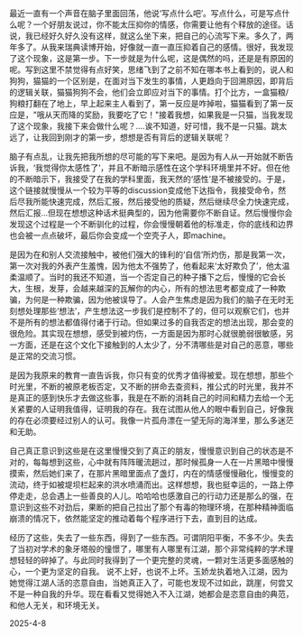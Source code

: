 最近一直有一个声音在脑子里面回荡，他说‘写点什么吧’。写点什么，可是写点什么呢？一个好朋友说过，你不能太压抑你的情感，你需要让他有个释放的途径。话说，我已经好久好久没有这样，就这么坐下来，把自己的心流写下来。多久了，两年多了。从我来瑞典读博开始，好像就一直一直压抑着自己的感情。很好，我发现了这个现象，这是第一步。下一步就是为什么呢，这是偶然的吗，还是是有原因的呢。写到这里不禁觉得有点好笑，思绪飞到了之前不知在哪本书上看到的，说人和狗狗，猫猫的一个区别是，在面对当下发生的事情，人更趋向于回溯原因，即背后的逻辑关联，猫猫狗狗不会，他们会立即应对当下的事情。打个比方，一盒猫粮/狗粮打翻在了地上，早上起来主人看到了，第一反应是咋掉啦，猫猫看到了第一反应是，"哦从天而降的奖励，我要吃了它！"接着我想，如果我是一只猫，当我发现了这个现象，我接下来会做什么呢？....诶不知道，好可惜，我不是一只猫。跳太远了，让我回到刚才的第一步，想想是否有背后的逻辑关联呢？

脑子有点乱，让我先把我所想的尽可能的写下来吧。是因为有人从一开始就不断告诉我，‘我觉得你太感性了’，并且不断暗示感性在这个学科环境里并不好。但在他的不断暗示下，我接受了在我的学科里面，我天然的‘感性’是不被接受的。于是，这个链接就慢慢从一个较为平等的discussion变成他下达指令，我接受命令，然后尽我所能快速完成，然后汇报，然后接受他的质疑，然后继续尽全力快速完成，然后汇报...但现在想想这种话术挺典型的，因为他需要你不断自证。然后慢慢你会发现这个过程是一个不断驯化的过程，你会慢慢朝着他的标准走，你的底线和边界也会被一点点破坏，最后你会变成一个空壳子人，即machine。

是因为在和别人交流接触中，被他们强大的锋利的‘自信’所灼伤，那是我第一次，第一次对我的外表产生羞愧，因为他太不强势了，他看起来‘太好欺负了’，他太温柔温顺了。当时的我还不知道，当一个否定自己的种子播下之后，慢慢的它会长大，生根，发芽，会越来越深的瓦解你的内心，所有的想法思考都变成了一种欺骗，为何是一种欺骗，因为他被误导了。人会产生焦虑是因为我们的脑子在无时无刻想处理那些‘想法’，产生想法这一步我们是控制不了的，但可以观察它们，也并不是所有的想法都值得付诸于行动。但如果过多的自我否定的想法出现，那会变的很危险。其实现在想想，感受到被灼伤，一方面是因为那时心就很脆弱很敏感，另一方面，还是在这个文化下接触到的人太少了，分不清哪些是对自己的恶意，哪些是正常的交流习惯。

是因为我原来的教育一直告诉我，你只有变的优秀才值得被爱。现在想想，那些个时光里，不断的被原老板否定，又不断的拼命去查资料，推公式的时光里，我并不是真正的感到快乐才去做这些事，我是在不断的消耗自己的时间和精力去给一个无关紧要的人证明我值得，证明我的存在。我在试图从他人的眼中看到自己，好像我的存在必须要经过别人的认可。我像一片孤舟漂在一望无际的海洋里，那么多迷茫和无助。

自己真正意识到这些是在这里慢慢交到了真正的朋友，慢慢意识到自己的状态是不对的，每每想到这些，心中就有阵阵暖流趟过，那时候孤身一人在一片黑暗中慢慢摸索，然后她们来了，在那片黑暗里面点了盏灯，内在的情感慢慢融化，慢慢变的流动，终于如被堤坝栏起来的洪水喷涌而出。这样想想，我也挺幸运的，一路上停停走走，总会遇上一些善良的人儿。哈哈哈也感激自己的行动力还是那么的强，在意识到这些不对劲后，果断的把自己拉出了那个有毒的物理环境，在那种精神面临崩溃的情况下，依然能坚定的推动着每个程序进行下去，直到目的达成。

经历了这些，失去了一些东西，得到了一些东西。可谓阴阳平衡，不多不少。失去了当初对学术的象牙塔般的憧憬了，哪里有人哪里有江湖，那个非常纯粹的学术理想轻轻的碎掉了。与此同时我得到了一个更完整的灵魂，一颗对生活更多面感触的心，一个更为坚定的自我。
说不上好，也说不上坏。玉娇龙执着地入江湖，因为她觉得江湖人活的恣意自由，当她真正入了，可能也发现不过如此，跳崖，何尝又不是一种自我的升华。现在看看又觉得她入不入江湖，她都会是恣意自由的典范，和他人无关，和环境无关。

2025-4-8
